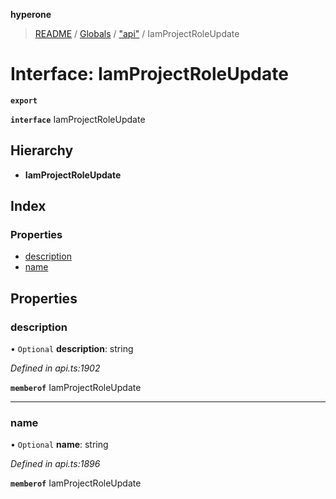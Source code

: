 **hyperone**

> [README](../README.md) / [Globals](../globals.md) / ["api"](../modules/_api_.md) / IamProjectRoleUpdate

# Interface: IamProjectRoleUpdate

**`export`** 

**`interface`** IamProjectRoleUpdate

## Hierarchy

* **IamProjectRoleUpdate**

## Index

### Properties

* [description](_api_.iamprojectroleupdate.md#description)
* [name](_api_.iamprojectroleupdate.md#name)

## Properties

### description

• `Optional` **description**: string

*Defined in api.ts:1902*

**`memberof`** IamProjectRoleUpdate

___

### name

• `Optional` **name**: string

*Defined in api.ts:1896*

**`memberof`** IamProjectRoleUpdate
